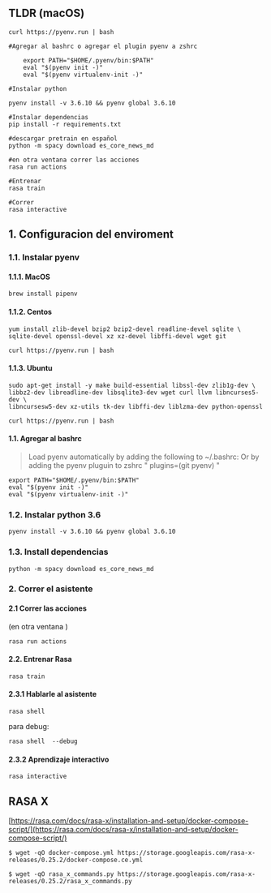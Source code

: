 
## TLDR (macOS)
```
curl https://pyenv.run | bash

#Agregar al bashrc o agregar el plugin pyenv a zshrc

    export PATH="$HOME/.pyenv/bin:$PATH"
    eval "$(pyenv init -)"
    eval "$(pyenv virtualenv-init -)"

#Instalar python

pyenv install -v 3.6.10 && pyenv global 3.6.10

#Instalar dependencias
pip install -r requirements.txt

#descargar pretrain en español
python -m spacy download es_core_news_md

#en otra ventana correr las acciones
rasa run actions

#Entrenar
rasa train

#Correr 
rasa interactive
```

## 1. Configuracion del enviroment

### 1.1. Instalar pyenv

#### 1.1.1. MacOS
```
brew install pipenv
```
    
#### 1.1.2. Centos
```
yum install zlib-devel bzip2 bzip2-devel readline-devel sqlite \
sqlite-devel openssl-devel xz xz-devel libffi-devel wget git

curl https://pyenv.run | bash
```
    

#### 1.1.3. Ubuntu
```
sudo apt-get install -y make build-essential libssl-dev zlib1g-dev \
libbz2-dev libreadline-dev libsqlite3-dev wget curl llvm libncurses5-dev \
libncursesw5-dev xz-utils tk-dev libffi-dev liblzma-dev python-openssl

curl https://pyenv.run | bash

```

#### 1.1. Agregar al bashrc
> Load pyenv automatically by adding the following to ~/.bashrc:
> Or by adding the pyenv pluguin to zshrc " plugins=(git pyenv) "

    export PATH="$HOME/.pyenv/bin:$PATH"
    eval "$(pyenv init -)"
    eval "$(pyenv virtualenv-init -)"

### 1.2. Instalar python 3.6
`pyenv install -v 3.6.10 && pyenv global 3.6.10`

### 1.3. Install dependencias
```pip install -r requirements.txt
python -m spacy download es_core_news_md
```

### 2. Correr el asistente

#### 2.1 Correr las acciones

(en otra ventana )

`rasa run actions`
         
#### 2.2. Entrenar Rasa
`rasa train`

#### 2.3.1 Hablarle al asistente
`rasa shell` 

para debug:

`rasa shell  --debug`


#### 2.3.2 Aprendizaje interactivo
`rasa interactive`

## RASA X

[https://rasa.com/docs/rasa-x/installation-and-setup/docker-compose-script/](https://rasa.com/docs/rasa-x/installation-and-setup/docker-compose-script/)

`$ wget -qO docker-compose.yml https://storage.googleapis.com/rasa-x-releases/0.25.2/docker-compose.ce.yml`

`$ wget -qO rasa_x_commands.py https://storage.googleapis.com/rasa-x-releases/0.25.2/rasa_x_commands.py`
